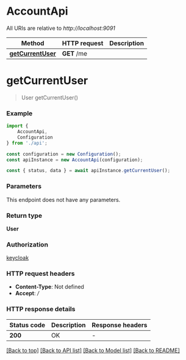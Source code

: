 # AccountApi

All URIs are relative to *http://localhost:9091*

|Method | HTTP request | Description|
|------------- | ------------- | -------------|
|[**getCurrentUser**](#getcurrentuser) | **GET** /me | |

# **getCurrentUser**
> User getCurrentUser()


### Example

```typescript
import {
    AccountApi,
    Configuration
} from './api';

const configuration = new Configuration();
const apiInstance = new AccountApi(configuration);

const { status, data } = await apiInstance.getCurrentUser();
```

### Parameters
This endpoint does not have any parameters.


### Return type

**User**

### Authorization

[keycloak](../README.md#keycloak)

### HTTP request headers

 - **Content-Type**: Not defined
 - **Accept**: */*


### HTTP response details
| Status code | Description | Response headers |
|-------------|-------------|------------------|
|**200** | OK |  -  |

[[Back to top]](#) [[Back to API list]](../README.md#documentation-for-api-endpoints) [[Back to Model list]](../README.md#documentation-for-models) [[Back to README]](../README.md)

